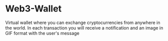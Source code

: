 # Web3-Wallet

Virtual wallet where you can exchange cryptocurrencies from anywhere in the world. In each transaction you will receive a notification and an image in GIF format with the user's message
